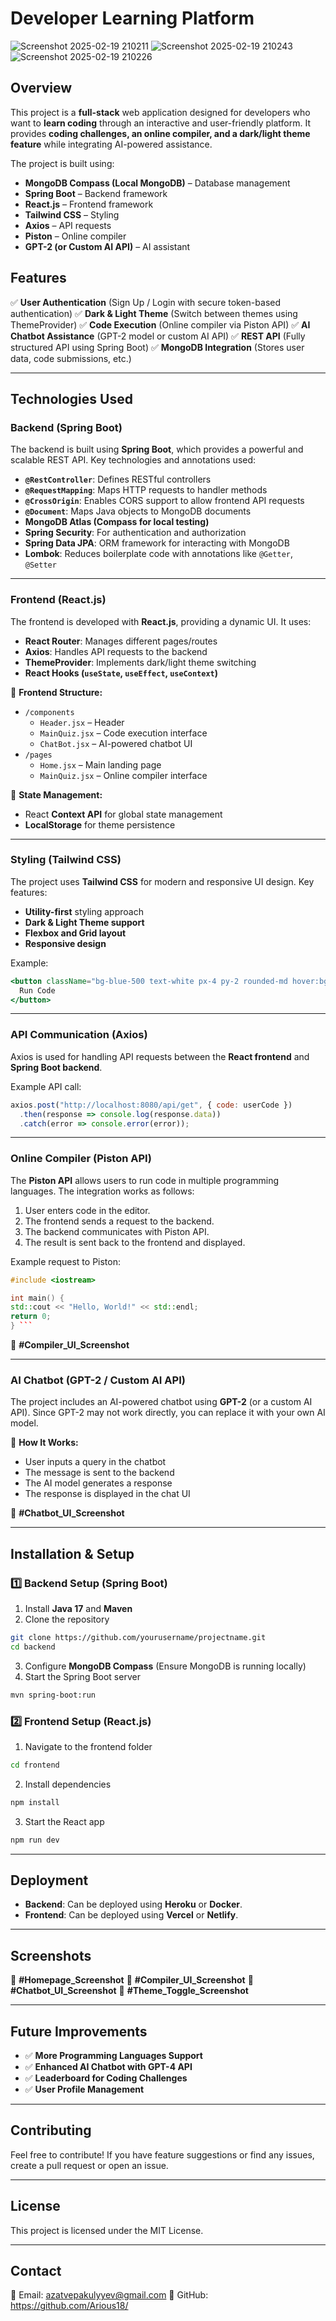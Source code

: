 # Developer Learning Platform
![Screenshot 2025-02-19 210211](https://github.com/user-attachments/assets/13108b1f-94d2-4fe0-8f28-6d02ec41faa5)
![Screenshot 2025-02-19 210243](https://github.com/user-attachments/assets/07bccd77-2a8d-495a-8e63-45b5761af393)
![Screenshot 2025-02-19 210226](https://github.com/user-attachments/assets/17849513-5a42-4a2b-a977-9f2c7f548aef)
## Overview
This project is a **full-stack** web application designed for developers who want to **learn coding** through an interactive and user-friendly platform. It provides **coding challenges, an online compiler, and a dark/light theme feature** while integrating AI-powered assistance.

The project is built using:

- **MongoDB Compass (Local MongoDB)** – Database management
- **Spring Boot** – Backend framework
- **React.js** – Frontend framework
- **Tailwind CSS** – Styling
- **Axios** – API requests
- **Piston** – Online compiler
- **GPT-2 (or Custom AI API)** – AI assistant

## Features
✅ **User Authentication** (Sign Up / Login with secure token-based authentication)
✅ **Dark & Light Theme** (Switch between themes using ThemeProvider)
✅ **Code Execution** (Online compiler via Piston API)
✅ **AI Chatbot Assistance** (GPT-2 model or custom AI API)
✅ **REST API** (Fully structured API using Spring Boot)
✅ **MongoDB Integration** (Stores user data, code submissions, etc.)

---

## Technologies Used

### Backend (Spring Boot)
The backend is built using **Spring Boot**, which provides a powerful and scalable REST API. Key technologies and annotations used:

- **`@RestController`**: Defines RESTful controllers
- **`@RequestMapping`**: Maps HTTP requests to handler methods
- **`@CrossOrigin`**: Enables CORS support to allow frontend API requests
- **`@Document`**: Maps Java objects to MongoDB documents
- **MongoDB Atlas (Compass for local testing)**
- **Spring Security**: For authentication and authorization
- **Spring Data JPA**: ORM framework for interacting with MongoDB
- **Lombok**: Reduces boilerplate code with annotations like `@Getter`, `@Setter`



---

### Frontend (React.js)
The frontend is developed with **React.js**, providing a dynamic UI. It uses:
- **React Router**: Manages different pages/routes
- **Axios**: Handles API requests to the backend
- **ThemeProvider**: Implements dark/light theme switching
- **React Hooks (`useState`, `useEffect`, `useContext`)**

🔹 **Frontend Structure:**
- `/components`
  - `Header.jsx` – Header
  - `MainQuiz.jsx` – Code execution interface
  - `ChatBot.jsx` – AI-powered chatbot UI
- `/pages`
  - `Home.jsx` – Main landing page
  - `MainQuiz.jsx` – Online compiler interface

🔹 **State Management:**
- React **Context API** for global state management
- **LocalStorage** for theme persistence

---

### Styling (Tailwind CSS)
The project uses **Tailwind CSS** for modern and responsive UI design. Key features:
- **Utility-first** styling approach
- **Dark & Light Theme support**
- **Flexbox and Grid layout**
- **Responsive design**

Example:
```jsx
<button className="bg-blue-500 text-white px-4 py-2 rounded-md hover:bg-blue-600">
  Run Code
</button>
```

---

### API Communication (Axios)
Axios is used for handling API requests between the **React frontend** and **Spring Boot backend**.

Example API call:
```javascript
axios.post("http://localhost:8080/api/get", { code: userCode })
  .then(response => console.log(response.data))
  .catch(error => console.error(error));
```

---

### Online Compiler (Piston API)
The **Piston API** allows users to run code in multiple programming languages. The integration works as follows:
1. User enters code in the editor.
2. The frontend sends a request to the backend.
3. The backend communicates with Piston API.
4. The result is sent back to the frontend and displayed.

Example request to Piston:

```cpp
#include <iostream>

int main() {
std::cout << "Hello, World!" << std::endl;
return 0;
} ```

```

📸 **#Compiler_UI_Screenshot**

---

### AI Chatbot (GPT-2 / Custom AI API)
The project includes an AI-powered chatbot using **GPT-2** (or a custom AI API). Since GPT-2 may not work directly, you can replace it with your own AI model.

🔹 **How It Works:**
- User inputs a query in the chatbot
- The message is sent to the backend
- The AI model generates a response
- The response is displayed in the chat UI

📸 **#Chatbot_UI_Screenshot**

---

## Installation & Setup

### 1️⃣ Backend Setup (Spring Boot)
1. Install **Java 17** and **Maven**
2. Clone the repository
```bash
git clone https://github.com/yourusername/projectname.git
cd backend
```
3. Configure **MongoDB Compass** (Ensure MongoDB is running locally)
4. Start the Spring Boot server
```bash
mvn spring-boot:run
```

### 2️⃣ Frontend Setup (React.js)
1. Navigate to the frontend folder
```bash
cd frontend
```
2. Install dependencies
```bash
npm install
```
3. Start the React app
```bash
npm run dev
```

---

## Deployment
- **Backend**: Can be deployed using **Heroku** or **Docker**.
- **Frontend**: Can be deployed using **Vercel** or **Netlify**.

---

## Screenshots
📸 **#Homepage_Screenshot**
📸 **#Compiler_UI_Screenshot**
📸 **#Chatbot_UI_Screenshot**
📸 **#Theme_Toggle_Screenshot**

---

## Future Improvements
- ✅ **More Programming Languages Support**
- ✅ **Enhanced AI Chatbot with GPT-4 API**
- ✅ **Leaderboard for Coding Challenges**
- ✅ **User Profile Management**

---

## Contributing
Feel free to contribute! If you have feature suggestions or find any issues, create a pull request or open an issue.

---

## License
This project is licensed under the MIT License.

---

## Contact
📧 Email: azatvepakulyyev@gmail.com
📌 GitHub: https://github.com/Arious18/

